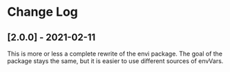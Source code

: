 # Change Log

## [2.0.0] - 2021-02-11

This is more or less a complete rewrite of the envi package.
The goal of the package stays the same, but it is easier to use different sources of envVars.

